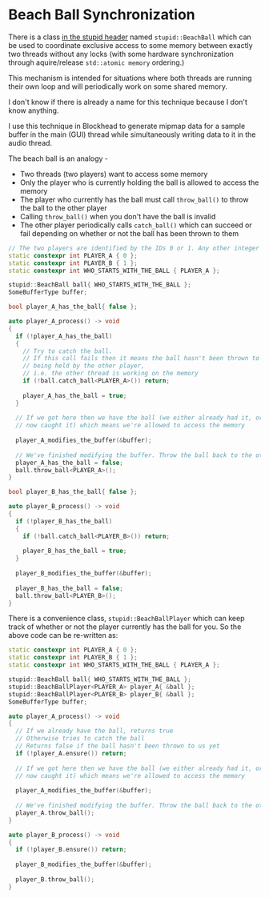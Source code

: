 # Beach Ball Synchronization
There is a class [in the stupid header](include/stupid/stupid.hpp) named `stupid::BeachBall` which can be used to coordinate exclusive access to some memory between exactly two threads without any locks (with some hardware synchronization through aquire/release `std::atomic memory` ordering.)

This mechanism is intended for situations where both threads are running their own loop and will periodically work on some shared memory.

I don't know if there is already a name for this technique because I don't know anything.

I use this technique in Blockhead to generate mipmap data for a sample buffer in the main (GUI) thread while simultaneously writing data to it in the audio thread.

The beach ball is an analogy -
 - Two threads (two players) want to access some memory
 - Only the player who is currently holding the ball is allowed to access the memory
 - The player who currently has the ball must call `throw_ball()` to throw the ball to the other player
 - Calling `throw_ball()` when you don't have the ball is invalid
 - The other player periodically calls `catch_ball()` which can succeed or fail depending on whether or not the ball has been thrown to them

```c++
// The two players are identified by the IDs 0 or 1. Any other integer is invalid
static constexpr int PLAYER_A { 0 };
static constexpr int PLAYER_B { 1 };
static constexpr int WHO_STARTS_WITH_THE_BALL { PLAYER_A };

stupid::BeachBall ball{ WHO_STARTS_WITH_THE_BALL };
SomeBufferType buffer;
```
```c++
bool player_A_has_the_ball{ false };

auto player_A_process() -> void
{
  if (!player_A_has_the_ball)
  {
    // Try to catch the ball.
    // If this call fails then it means the ball hasn't been thrown to us and is
    // being held by the other player,
    // i.e. the other thread is working on the memory
    if (!ball.catch_ball<PLAYER_A>()) return;
    
    player_A_has_the_ball = true;
  }
  
  // If we got here then we have the ball (we either already had it, or we just
  // now caught it) which means we're allowed to access the memory
  
  player_A_modifies_the_buffer(&buffer);
  
  // We've finished modifying the buffer. Throw the ball back to the other player
  player_A_has_the_ball = false;
  ball.throw_ball<PLAYER_A>();
}
```
```c++
bool player_B_has_the_ball{ false };

auto player_B_process() -> void
{
  if (!player_B_has_the_ball)
  {
    if (!ball.catch_ball<PLAYER_B>()) return;
    
    player_B_has_the_ball = true;
  }
  
  player_B_modifies_the_buffer(&buffer);
  
  player_B_has_the_ball = false;
  ball.throw_ball<PLAYER_B>();
}
```
There is a convenience class, `stupid::BeachBallPlayer` which can keep track of whether or not the player currently has the ball for you. So the above code can be re-written as:
```c++
static constexpr int PLAYER_A { 0 };
static constexpr int PLAYER_B { 1 };
static constexpr int WHO_STARTS_WITH_THE_BALL { PLAYER_A };

stupid::BeachBall ball{ WHO_STARTS_WITH_THE_BALL };
stupid::BeachBallPlayer<PLAYER_A> player_A{ &ball };
stupid::BeachBallPlayer<PLAYER_B> player_B{ &ball };
SomeBufferType buffer;
```
```c++
auto player_A_process() -> void
{
  // If we already have the ball, returns true
  // Otherwise tries to catch the ball
  // Returns false if the ball hasn't been thrown to us yet
  if (!player_A.ensure()) return;
  
  // If we got here then we have the ball (we either already had it, or we just
  // now caught it) which means we're allowed to access the memory
  
  player_A_modifies_the_buffer(&buffer);
  
  // We've finished modifying the buffer. Throw the ball back to the other player
  player_A.throw_ball();
}
```
```c++
auto player_B_process() -> void
{
  if (!player_B.ensure()) return;
  
  player_B_modifies_the_buffer(&buffer);
  
  player_B.throw_ball();
}
```
